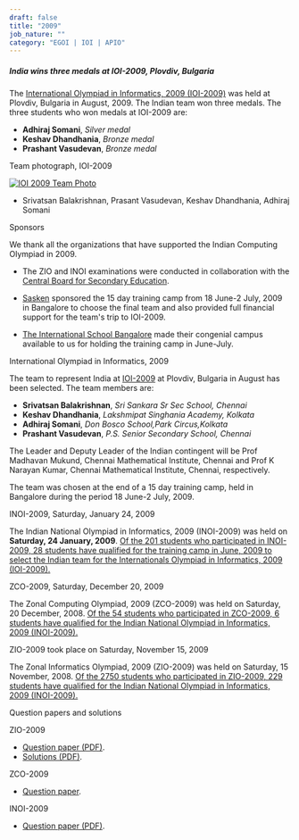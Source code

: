```yaml
---
draft: false
title: "2009"
job_nature: ""
category: "EGOI | IOI | APIO"
---
```




##### India wins three medals at IOI-2009, Plovdiv, Bulgaria

The [International Olympiad in Informatics, 2009 (IOI-2009)](http://www.ioi2009.org) was held at Plovdiv, Bulgaria in August, 2009. The Indian team won three medals. The three students who won medals at IOI-2009 are:

*   **Adhiraj Somani**, _Silver medal_
*   **Keshav Dhandhania**, _Bronze medal_
*   **Prashant Vasudevan**, _Bronze medal_

Team photograph, IOI-2009

[![IOI 2009 Team Photo](https://www.iarcs.org.in/inoi/2009/ioi2009/plovdiv.jpg)](https://www.iarcs.org.in/inoi/2009/ioi2009/plovdiv.jpg)

*   Srivatsan Balakrishnan, Prasant Vasudevan, Keshav Dhandhania, Adhiraj Somani

Sponsors

We thank all the organizations that have supported the Indian Computing Olympiad in 2009.

*   The ZIO and INOI examinations were conducted in collaboration with the [Central Board for Secondary Education](http://www.cbse.nic.in).  
      
    
*   [Sasken](http://www.sasken.com) sponsored the 15 day training camp from 18 June-2 July, 2009 in Bangalore to choose the final team and also provided full financial support for the team's trip to IOI-2009.  
      
    
*   [The International School Bangalore](http://www.tisb.org) made their congenial campus available to us for holding the training camp in June-July.

International Olympiad in Informatics, 2009

The team to represent India at [IOI-2009](http://www.ioi2009.org/) at Plovdiv, Bulgaria in August has been selected. The team members are:

*   **Srivatsan Balakrishnan**, _Sri Sankara Sr Sec School, Chennai_
*   **Keshav Dhandhania**, _Lakshmipat Singhania Academy, Kolkata_
*   **Adhiraj Somani**, _Don Bosco School,Park Circus,Kolkata_
*   **Prashant Vasudevan**, _P.S. Senior Secondary School, Chennai_

The Leader and Deputy Leader of the Indian contingent will be Prof Madhavan Mukund, Chennai Mathematical Institute, Chennai and Prof K Narayan Kumar, Chennai Mathematical Institute, Chennai, respectively.

The team was chosen at the end of a 15 day training camp, held in Bangalore during the period 18 June-2 July, 2009.

INOI-2009, Saturday, January 24, 2009

The Indian National Olympiad in Informatics, 2009 (INOI-2009) was held on **Saturday, 24 January, 2009**. [Of the 201 students who participated in INOI-2009, 28 students have qualified for the training camp in June, 2009 to select the Indian team for the Internationals Olympiad in Informatics, 2009 (IOI-2009).](/inoi/2009/inoi2009/results_inoi2009.php)

ZCO-2009, Saturday, December 20, 2009

The Zonal Computing Olympiad, 2009 (ZCO-2009) was held on Saturday, 20 December, 2008. [Of the 54 students who participated in ZCO-2009, 6 students have qualified for the Indian National Olympiad in Informatics, 2009 (INOI-2009).](/inoi/2009/zco2009/results_zco2009.php)

ZIO-2009 took place on Saturday, November 15, 2009

The Zonal Informatics Olympiad, 2009 (ZIO-2009) was held on Saturday, 15 November, 2008. [Of the 2750 students who participated in ZIO-2009, 229 students have qualified for the Indian National Olympiad in Informatics, 2009 (INOI-2009).](/inoi/2009/zio2009/results_zio2009.php)

Question papers and solutions

ZIO-2009

*   [Question paper (PDF)](../zio2009/zio2009-qpaper.pdf).
*   [Solutions (PDF)](../zio2009/zio2009-solutions.pdf).

ZCO-2009

*   [Question paper](https://www.iarcs.org.in/inoi/2009/zco2009/zco2009-qpaper.php).

INOI-2009

*   [Question paper (PDF)](../inoi2009/inoi2009-qpaper.pdf).

